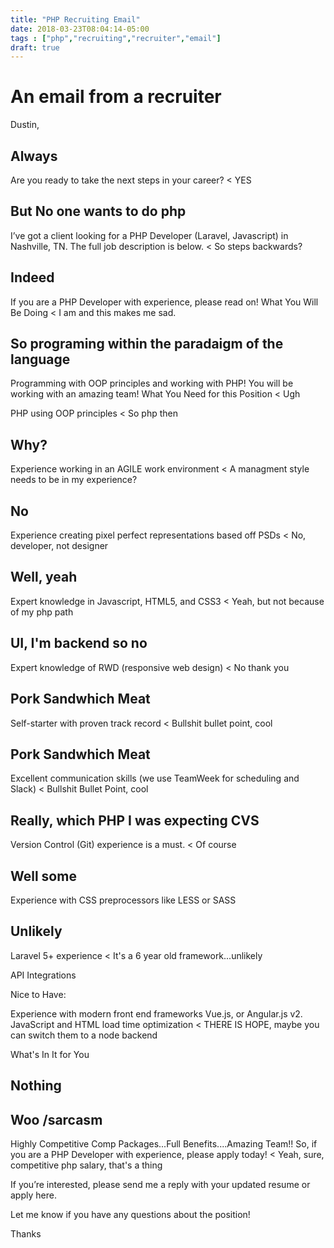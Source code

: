 ```yaml
---
title: "PHP Recruiting Email"
date: 2018-03-23T08:04:14-05:00
tags : ["php","recruiting","recruiter","email"]
draft: true
---
```

# An email from a recruiter
Dustin, 

## Always
Are you ready to take the next steps in your career? 
< YES


## But No one wants to do php
I’ve got a client looking for a PHP Developer (Laravel, Javascript) in Nashville, TN. The full job description is below. 
< So steps backwards?

## Indeed
If you are a PHP Developer with experience, please read on!
What You Will Be Doing
< I am and this makes me sad.


## So programing within the paradaigm of the language
Programming with OOP principles and working with PHP! You will be working with an amazing team!
What You Need for this Position
< Ugh

PHP using OOP principles
< So php then

## Why?
Experience working in an AGILE work environment
< A managment style needs to be in my experience?

## No
Experience creating pixel perfect representations based off PSDs
< No, developer, not designer

## Well, yeah 
Expert knowledge in Javascript, HTML5, and CSS3
< Yeah, but not because of my php path

## UI, I'm backend so no
Expert knowledge of RWD (responsive web design)
< No thank you

## Pork Sandwhich Meat
Self-starter with proven track record
< Bullshit bullet point, cool


## Pork Sandwhich Meat
Excellent communication skills (we use TeamWeek for scheduling and Slack)
< Bullshit Bullet Point, cool

## Really, which PHP I was expecting CVS
Version Control (Git) experience is a must.
< Of course


## Well some
Experience with CSS preprocessors like LESS or SASS


## Unlikely
Laravel 5+ experience
< It's a 6 year old framework...unlikely

API Integrations

Nice to Have:

Experience with modern front end frameworks Vue.js, or Angular.js v2.
JavaScript and HTML load time optimization
< THERE IS HOPE, maybe you can switch them to a node backend


What's In It for You
## Nothing

## Woo /sarcasm
Highly Competitive Comp Packages...Full Benefits....Amazing Team!!
So, if you are a PHP Developer with experience, please apply today!
< Yeah, sure, competitive php salary, that's a thing

If you’re interested, please send me a reply with your updated resume or apply here. 

Let me know if you have any questions about the position! 

Thanks

